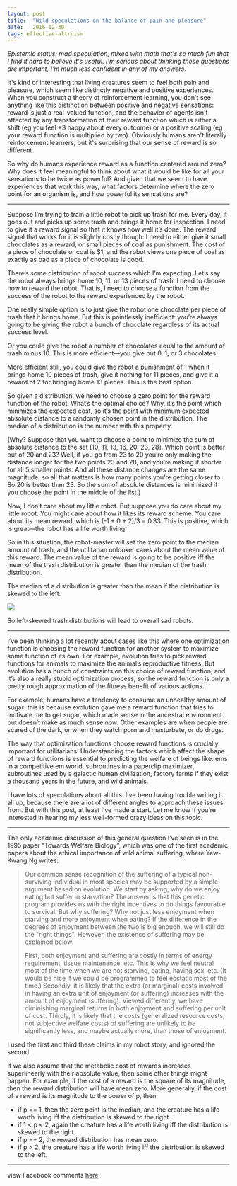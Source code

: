```yaml
---
layout: post
title:  "Wild speculations on the balance of pain and pleasure"
date:   2016-12-30
tags: effective-altruism
---
```


*Epistemic status: mad speculation, mixed with math that's so much fun that I find it hard to believe it's useful. I'm serious about thinking these questions are important, I'm much less confident in any of my answers.*

It's kind of interesting that living creatures seem to feel both pain and pleasure, which seem like distinctly negative and positive experiences. When you construct a theory of reinforcement learning, you don't see anything like this distinction between positive and negative sensations: reward is just a real-valued function, and the behavior of agents isn't affected by any transformation of their reward function which is either a shift (eg you feel +3 happy about every outcome) or a positive scaling (eg your reward function is multiplied by two). Obviously humans aren't literally reinforcement learners, but it's surprising that our sense of reward is *so* different.

So why do humans experience reward as a function centered around zero? Why does it feel meaningful to think about what it would be like for all your sensations to be twice as powerful? And given that we seem to have experiences that work this way, what factors determine where the zero point for an organism is, and how powerful its sensations are?

---

Suppose I’m trying to train a little robot to pick up trash for me. Every day, it goes out and picks up some trash and brings it home for inspection. I need to give it a reward signal so that it knows how well it’s done. The reward signal that works for it is slightly costly though: I need to either give it small chocolates as a reward, or small pieces of coal as punishment. The cost of a piece of chocolate or coal is $1, and the robot views one piece of coal as exactly as bad as a piece of chocolate is good.

There’s some distribution of robot success which I’m expecting. Let’s say the robot always brings home 10, 11, or 13 pieces of trash. I need to choose how to reward the robot. That is, I need to choose a function from the success of the robot to the reward experienced by the robot.

One really simple option is to just give the robot one chocolate per piece of trash that it brings home. But this is pointlessly inefficient: you’re always going to be giving the robot a bunch of chocolate regardless of its actual success level.

Or you could give the robot a number of chocolates equal to the amount of trash minus 10. This is more efficient—you give out 0, 1, or 3 chocolates.

More efficient still, you could give the robot a punishment of 1 when it brings home 10 pieces of trash, give it nothing for 11 pieces, and give it a reward of 2 for bringing home 13 pieces. This is the best option.

So given a distribution, we need to choose a zero point for the reward function of the robot. What’s the optimal choice? Why, it’s the point which minimizes the expected cost, so it’s the point with minimum expected absolute distance to a randomly chosen point in the distribution. The median of a distribution is the number with this property.

(Why? Suppose that you want to choose a point to minimize the sum of absolute distance to the set [10, 11, 13, 16, 20, 23, 28]. Which point is better out of 20 and 23? Well, if you go from 23 to 20 you’re only making the distance longer for the two points 23 and 28, and you’re making it shorter for all 5 smaller points. And all these distance changes are the same magnitude, so all that matters is how many points you’re getting closer to. So 20 is better than 23. So the sum of absolute distances is minimized if you choose the point in the middle of the list.)

Now, I don’t care about my little robot. But suppose you do care about my little robot. You might care about how it likes its reward scheme. You care about its mean reward, which is (-1 + 0 + 2)/3 = 0.33. This is positive, which is great—the robot has a life worth living!

So in this situation, the robot-master will set the zero point to the median amount of trash, and the utilitarian onlooker cares about the mean value of this reward. The mean value of the reward is going to be positive iff the mean of the trash distribution is greater than the median of the trash distribution.

The median of a distribution is greater than the mean if the distribution is skewed to the left:

![](http://shlegeris.com/img/skewedness.svg)

So left-skewed trash distributions will lead to overall sad robots.

---

I’ve been thinking a lot recently about cases like this where one optimization function is choosing the reward function for another system to maximize some function of its own. For example, evolution tries to pick reward functions for animals to maximize the animal’s reproductive fitness. But evolution has a bunch of constraints on this choice of reward function, and it’s also a really stupid optimization process, so the reward function is only a pretty rough approximation of the fitness benefit of various actions.

For example, humans have a tendency to consume an unhealthy amount of sugar: this is because evolution gave me a reward function that tries to motivate me to get sugar, which made sense in the ancestral environment but doesn’t make as much sense now. Other examples are when people are scared of the dark, or when they watch porn and masturbate, or do drugs.

The way that optimization functions choose reward functions is crucially important for utilitarians. Understanding the factors which affect the shape of reward functions is essential to predicting the welfare of beings like: ems in a competitive em world, subroutines in a paperclip maximizer, subroutines used by a galactic human civilization, factory farms if they exist a thousand years in the future, and wild animals.

I have lots of speculations about all this. I’ve been having trouble writing it all up, because there are a lot of different angles to approach these issues from. But with this post, at least I’ve made a start. Let me know if you’re interested in hearing my less well-formed crazy ideas on this topic.


---

The only academic discussion of this general question I’ve seen is in the 1995 paper “Towards Welfare Biology”, which was one of the first academic papers about the ethical importance of wild animal suffering, where Yew-Kwang Ng writes:

> Our common sense recognition of the suffering of a typical non-surviving individual in most species may be supported by a simple argument based on evolution. We start by asking, why do we enjoy eating but suffer in starvation? The answer is that this genetic program provides us with the right incentives to do things favourable to survival. But why suffering? Why not just less enjoyment when starving and more enjoyment when eating? If the difference in the degrees of enjoyment between the two is big enough, we will still do the "right things". However, the existence of suffering may be explained below.
>
> First, both enjoyment and suffering are costly in terms of energy requirement, tissue maintenance, etc. This is why we feel neutral most of the time when we are not starving, eating, having sex, etc. (It would be nice if we could be programmed to feel ecstatic most of the time.) Secondly, it is likely that the extra (or marginal) costs involved in having an extra unit of enjoyment (or suffering) increases with the amount of enjoyment (suffering). Viewed differently, we have diminishing marginal returns in both enjoyment and suffering per unit of cost. Thirdly, it is likely that the costs (generalized resource costs, not subjective welfare costs) of suffering are unlikely to be significantly less, and maybe actually more, than those of enjoyment.

I used the first and third these claims in my robot story, and ignored the second.

If we also assume that the metabolic cost of rewards increases superlinearly with their absolute value, then some other things might happen. For example, if the cost of a reward is the square of its magnitude, then the reward distribution will have mean zero. More generally, if the cost of a reward is its magnitude to the power of p, then:

- if p == 1, then the zero point is the median, and the creature has a life worth living iff the distribution is skewed to the right.
- if 1 < p < 2, again the creature has a life worth living iff the distribution is skewed to the right.
- if p == 2, the reward distribution has mean zero.
- if p > 2, the creature has a life worth living iff the distribution is skewed to the left.

---

view Facebook comments [here](https://www.facebook.com/bshlgrs/posts/10209575825887228)

